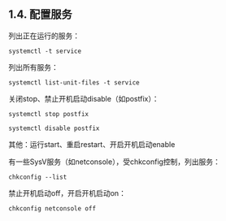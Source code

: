 ## 1.4. 配置服务

列出正在运行的服务：

`systemctl -t service`

列出所有服务：

`systemctl list-unit-files -t service`

关闭stop、禁止开机启动disable（如postfix）：

`systemctl stop postfix`

`systemctl disable postfix`

其他：运行start、重启restart、开启开机启动enable

有一些SysV服务（如netconsole），受chkconfig控制，列出服务：

`chkconfig --list`

禁止开机启动off，开启开机启动on：

`chkconfig netconsole off`